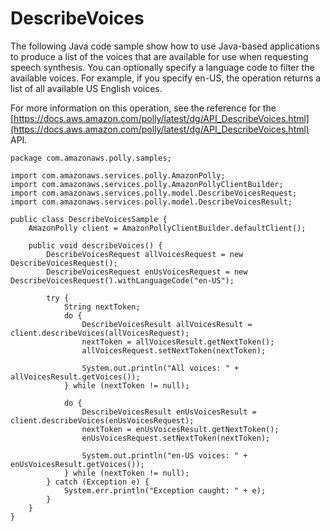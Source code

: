 # DescribeVoices<a name="DescribeVoicesSample"></a>

The following Java code sample show how to use Java\-based applications to produce a list of the voices that are available for use when requesting speech synthesis\. You can optionally specify a language code to filter the available voices\. For example, if you specify en\-US, the operation returns a list of all available US English voices\.

For more information on this operation, see the reference for the [https://docs.aws.amazon.com/polly/latest/dg/API_DescribeVoices.html](https://docs.aws.amazon.com/polly/latest/dg/API_DescribeVoices.html) API\. 

```
package com.amazonaws.polly.samples;
 
import com.amazonaws.services.polly.AmazonPolly;
import com.amazonaws.services.polly.AmazonPollyClientBuilder;
import com.amazonaws.services.polly.model.DescribeVoicesRequest;
import com.amazonaws.services.polly.model.DescribeVoicesResult;
 
public class DescribeVoicesSample {
    AmazonPolly client = AmazonPollyClientBuilder.defaultClient();
 
    public void describeVoices() {
        DescribeVoicesRequest allVoicesRequest = new DescribeVoicesRequest();
        DescribeVoicesRequest enUsVoicesRequest = new DescribeVoicesRequest().withLanguageCode("en-US");
 
        try {
            String nextToken;
            do {
                DescribeVoicesResult allVoicesResult = client.describeVoices(allVoicesRequest);
                nextToken = allVoicesResult.getNextToken();
                allVoicesRequest.setNextToken(nextToken);
 
                System.out.println("All voices: " + allVoicesResult.getVoices());
            } while (nextToken != null);
 
            do {
                DescribeVoicesResult enUsVoicesResult = client.describeVoices(enUsVoicesRequest);
                nextToken = enUsVoicesResult.getNextToken();
                enUsVoicesRequest.setNextToken(nextToken);
 
                System.out.println("en-US voices: " + enUsVoicesResult.getVoices());
            } while (nextToken != null);
        } catch (Exception e) {
            System.err.println("Exception caught: " + e);
        }
    }
}
```